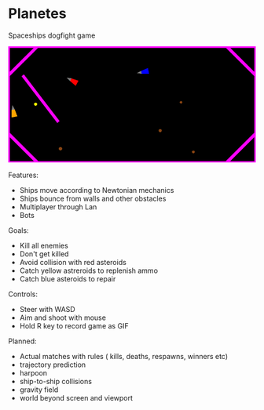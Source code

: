 # Planetes
Spaceships dogfight game

![screenshot](game.gif)

Features: 
 - Ships move according to Newtonian mechanics 
 - Ships bounce from walls and other obstacles
 - Multiplayer through Lan
 - Bots

Goals: 
 - Kill all enemies
 - Don't get killed
 - Avoid collision with red asteroids 
 - Catch yellow astreroids to replenish ammo
 - Catch blue asteroids to repair
  
Controls:
 - Steer with WASD
 - Aim and shoot with mouse  
 - Hold R key to record game as GIF

Planned:
 - Actual matches with rules ( kills, deaths, respawns, winners etc)
 - trajectory prediction 
 - harpoon 
 - ship-to-ship collisions	
 - gravity field
 - world beyond screen and viewport
